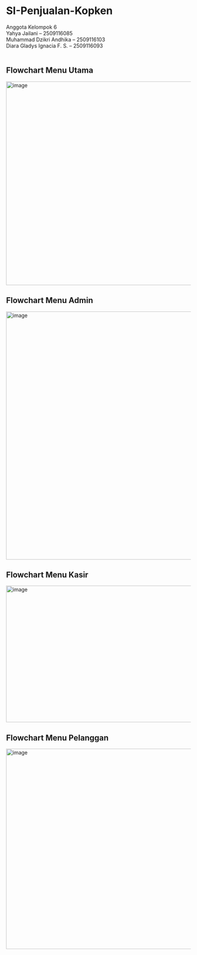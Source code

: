 # SI-Penjualan-Kopken

Anggota Kelompok 6
<br>
Yahya Jailani – 2509116085
<br>
Muhammad Dzikri Andhika – 2509116103
<br>
Diara Gladys Ignacia F. S. – 2509116093
<br>
<br>
<h2> Flowchart Menu Utama </h2>
<img width="694" height="556" alt="image" src="https://github.com/user-attachments/assets/52400b33-c0e9-49f8-849f-c272aef4cba4" />

<h2> Flowchart Menu Admin </h2>
<img width="599" height="677" alt="image" src="https://github.com/user-attachments/assets/23b03baa-3b0d-4fc7-92f2-e385dfa83e4d" />

<h2> Flowchart Menu Kasir </h2>
<img width="736" height="373" alt="image" src="https://github.com/user-attachments/assets/bf05a17f-2787-437d-af35-c15a0b8e95f1" />

<h2> Flowchart Menu Pelanggan </h2>
<img width="744" height="547" alt="image" src="https://github.com/user-attachments/assets/3fdfde24-d524-4125-b271-2f0117e332e9" />
